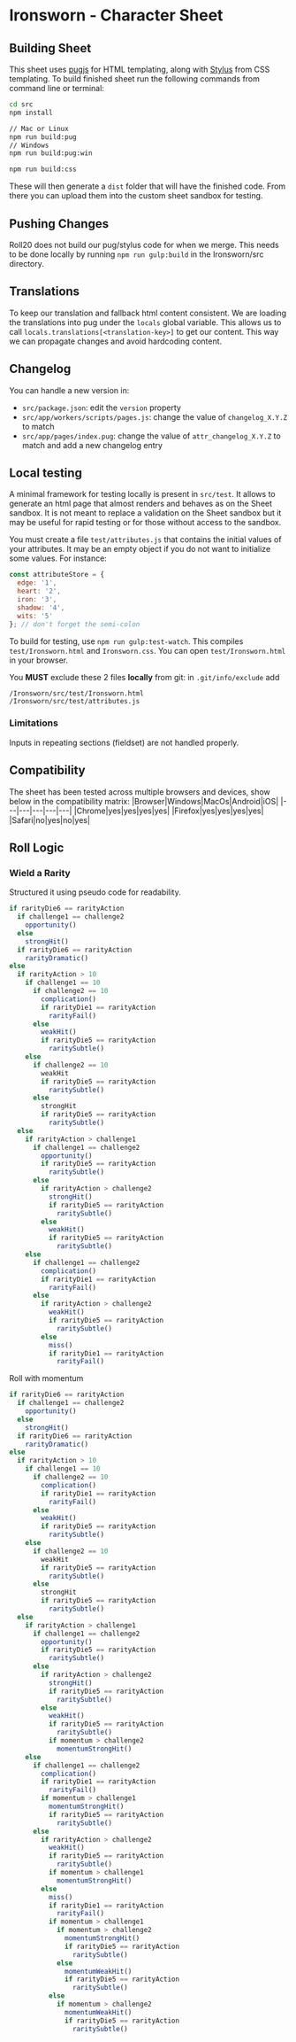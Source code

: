 # Ironsworn - Character Sheet
## Building Sheet
This sheet uses [pugjs](https://www.google.com) for HTML templating, along with [Stylus](https://www.google.com) from CSS templating.
To build finished sheet run the following commands from command line or terminal:
```bash
cd src
npm install

// Mac or Linux
npm run build:pug 
// Windows
npm run build:pug:win

npm run build:css
```
These will then generate a `dist` folder that will have the finished code. From there you can upload them into the custom sheet sandbox for testing.

## Pushing Changes
Roll20 does not build our pug/stylus code for when we merge. This needs to be done locally by running `npm run gulp:build` in the Ironsworn/src directory.

## Translations
To keep our translation and fallback html content consistent. We are loading the translations into pug under the `locals` global variable. This allows us to call `locals.translations[<translation-key>]` to get our content. This way we can propagate changes and avoid hardcoding content.

## Changelog
You can handle a new version in:
- `src/package.json`: edit the `version` property
- `src/app/workers/scripts/pages.js`: change the value of `changelog_X.Y.Z` to match
- `src/app/pages/index.pug`: change the value of `attr_changelog_X.Y.Z` to match and add a new changelog entry

## Local testing
A minimal framework for testing locally is present in `src/test`.
It allows to generate an html page that almost renders and behaves as on the Sheet sandbox.
It is not meant to replace a validation on the Sheet sandbox but it may be useful for rapid testing or for those without access to the sandbox.

You must create a file `test/attributes.js` that contains the initial values of your attributes.
It may be an empty object if you do not want to initialize some values.
For instance:
``` js
const attributeStore = {
  edge: '1',
  heart: '2',
  iron: '3',
  shadow: '4',
  wits: '5'
}; // don't forget the semi-colon
```

To build for testing, use `npm run gulp:test-watch`.
This compiles `test/Ironsworn.html` and `Ironsworn.css`.
You can open `test/Ironsworn.html` in your browser.

You **MUST** exclude these 2 files **locally** from git: in `.git/info/exclude` add
```
/Ironsworn/src/test/Ironsworn.html
/Ironsworn/src/test/attributes.js
```

### Limitations
Inputs in repeating sections (fieldset) are not handled properly.

## Compatibility
The sheet has been tested across multiple browsers and devices, show below in the compatibility matrix:
|Browser|Windows|MacOs|Android|iOS|
|---|---|---|---|---|
|Chrome|yes|yes|yes|yes|
|Firefox|yes|yes|yes|yes|
|Safari|no|yes|no|yes|

## Roll Logic
### Wield a Rarity
Structured it using pseudo code for readability.
```javascript
if rarityDie6 == rarityAction
  if challenge1 == challenge2
    opportunity()
  else
    strongHit()
  if rarityDie6 == rarityAction
    rarityDramatic()
else
  if rarityAction > 10
    if challenge1 == 10
      if challenge2 == 10
        complication()
        if rarityDie1 == rarityAction
          rarityFail()
      else
        weakHit()
        if rarityDie5 == rarityAction
          raritySubtle()
    else
      if challenge2 == 10
        weakHit
        if rarityDie5 == rarityAction
          raritySubtle()
      else
        strongHit
        if rarityDie5 == rarityAction
          raritySubtle()
  else
    if rarityAction > challenge1
      if challenge1 == challenge2
        opportunity()
        if rarityDie5 == rarityAction
          raritySubtle()
      else
        if rarityAction > challenge2
          strongHit()
          if rarityDie5 == rarityAction
            raritySubtle()   
        else
          weakHit()
          if rarityDie5 == rarityAction
            raritySubtle()
    else
      if challenge1 == challenge2
        complication()
        if rarityDie1 == rarityAction
          rarityFail()
      else
        if rarityAction > challenge2
          weakHit()
          if rarityDie5 == rarityAction
            raritySubtle()
        else
          miss()
          if rarityDie1 == rarityAction
            rarityFail()
```
Roll with momentum
```js
if rarityDie6 == rarityAction
  if challenge1 == challenge2
    opportunity()
  else
    strongHit()
  if rarityDie6 == rarityAction
    rarityDramatic()
else
  if rarityAction > 10
    if challenge1 == 10
      if challenge2 == 10
        complication()
        if rarityDie1 == rarityAction
          rarityFail()
      else
        weakHit()
        if rarityDie5 == rarityAction
          raritySubtle()
    else
      if challenge2 == 10
        weakHit
        if rarityDie5 == rarityAction
          raritySubtle()
      else
        strongHit
        if rarityDie5 == rarityAction
          raritySubtle()
  else
    if rarityAction > challenge1
      if challenge1 == challenge2
        opportunity()
        if rarityDie5 == rarityAction
          raritySubtle()
      else
        if rarityAction > challenge2
          strongHit()
          if rarityDie5 == rarityAction
            raritySubtle()
        else
          weakHit()
          if rarityDie5 == rarityAction
            raritySubtle()
          if momentum > challenge2
            momentumStrongHit()
    else
      if challenge1 == challenge2
        complication()
        if rarityDie1 == rarityAction
          rarityFail()
        if momentum > challenge1
          momentumStrongHit()
          if rarityDie5 == rarityAction
            raritySubtle()
      else
        if rarityAction > challenge2
          weakHit()
          if rarityDie5 == rarityAction
            raritySubtle()
          if momentum > challenge1
            momentumStrongHit()
        else
          miss()
          if rarityDie1 == rarityAction
            rarityFail()
          if momentum > challenge1
            if momentum > challenge2
              momentumStrongHit()
              if rarityDie5 == rarityAction
                raritySubtle()
            else
              momentumWeakHit()
              if rarityDie5 == rarityAction
                raritySubtle()
          else
            if momentum > challenge2
              momentumWeakHit()
              if rarityDie5 == rarityAction
                raritySubtle()
```